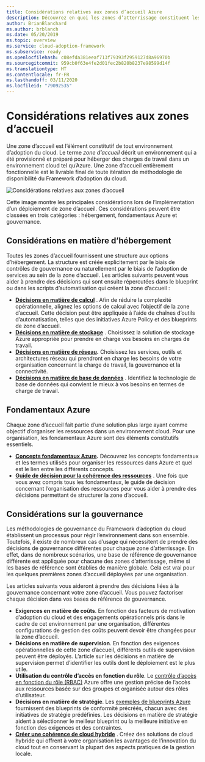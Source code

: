 ```yaml
---
title: Considérations relatives aux zones d’accueil Azure
description: Découvrez en quoi les zones d’atterrissage constituent les éléments constitutifs de tout environnement d’adoption du cloud à l’aide du Cloud Adoption Framework pour Azure.
author: BrianBlanchard
ms.author: brblanch
ms.date: 05/20/2019
ms.topic: overview
ms.service: cloud-adoption-framework
ms.subservice: ready
ms.openlocfilehash: c08efda381eeaf713f79393f2959127d8a96970b
ms.sourcegitcommit: 959cb0f63e4fe2d01fec2b820b8237e98599d14f
ms.translationtype: HT
ms.contentlocale: fr-FR
ms.lasthandoff: 03/11/2020
ms.locfileid: "79092535"
---
```

# <a name="landing-zone-considerations"></a>Considérations relatives aux zones d’accueil

Une zone d’accueil est l’élément constitutif de tout environnement d’adoption du cloud. Le terme *zone d’accueil* décrit un environnement qui a été provisionné et préparé pour héberger des charges de travail dans un environnement cloud tel qu’Azure. Une zone d’accueil entièrement fonctionnelle est le livrable final de toute itération de méthodologie de disponibilité du Framework d’adoption du cloud.

![Considérations relatives aux zones d’accueil](../../_images/ready/landing-zone-considerations.png)

Cette image montre les principales considérations lors de l’implémentation d’un déploiement de zone d’accueil. Ces considérations peuvent être classées en trois catégories : hébergement, fondamentaux Azure et gouvernance.

## <a name="hosting-considerations"></a>Considérations en matière d’hébergement

Toutes les zones d’accueil fournissent une structure aux options d’hébergement. La structure est créée explicitement par le biais de contrôles de gouvernance ou naturellement par le biais de l’adoption de services au sein de la zone d’accueil. Les articles suivants peuvent vous aider à prendre des décisions qui sont ensuite répercutées dans le blueprint ou dans les scripts d’automatisation qui créent la zone d’accueil :

- **[Décisions en matière de calcul](./compute-options.md)** . Afin de réduire la complexité opérationnelle, alignez les options de calcul avec l’objectif de la zone d’accueil. Cette décision peut être appliquée à l’aide de chaînes d’outils d’automatisation, telles que des initiatives Azure Policy et des blueprints de zone d’accueil.
- **[Décisions en matière de stockage](./storage-options.md)** . Choisissez la solution de stockage Azure appropriée pour prendre en charge vos besoins en charges de travail.
- **[Décisions en matière de réseau](./networking-options.md).** Choisissez les services, outils et architectures réseau qui prendront en charge les besoins de votre organisation concernant la charge de travail, la gouvernance et la connectivité.
- **[Décisions en matière de base de données](./data-options.md)** . Identifiez la technologie de base de données qui convient le mieux à vos besoins en termes de charge de travail.

## <a name="azure-fundamentals"></a>Fondamentaux Azure

Chaque zone d’accueil fait partie d’une solution plus large ayant comme objectif d’organiser les ressources dans un environnement cloud. Pour une organisation, les fondamentaux Azure sont des éléments constitutifs essentiels.

- **[Concepts fondamentaux Azure](./fundamental-concepts.md).** Découvrez les concepts fondamentaux et les termes utilisés pour organiser les ressources dans Azure et quel est le lien entre les différents concepts.
- **[Guide de décision pour la cohérence des ressources](../../decision-guides/resource-consistency/index.md)** . Une fois que vous avez compris tous les fondamentaux, le guide de décision concernant l’organisation des ressources peur vous aider à prendre des décisions permettant de structurer la zone d’accueil.

## <a name="governance-considerations"></a>Considérations sur la gouvernance

Les méthodologies de gouvernance du Framework d’adoption du cloud établissent un processus pour régir l’environnement dans son ensemble. Toutefois, il existe de nombreux cas d’usage qui nécessitent de prendre des décisions de gouvernance différentes pour chaque zone d’atterrissage. En effet, dans de nombreux scénarios, une base de référence de gouvernance différente est appliquée pour chacune des zones d’atterrissage, même si les bases de référence sont établies de manière globale. Cela est vrai pour les quelques premières zones d’accueil déployées par une organisation.

Les articles suivants vous aideront à prendre des décisions liées à la gouvernance concernant votre zone d’accueil. Vous pouvez factoriser chaque décision dans vos bases de référence de gouvernance.

- **Exigences en matière de coûts**. En fonction des facteurs de motivation d’adoption du cloud et des engagements opérationnels pris dans le cadre de cet environnement par une organisation, différentes configurations de gestion des coûts peuvent devoir être changées pour la zone d’accueil.
- **Décisions en matière de supervision**. En fonction des exigences opérationnelles de cette zone d’accueil, différents outils de supervision peuvent être déployés. L’article sur les décisions en matière de supervision permet d’identifier les outils dont le déploiement est le plus utile.
- **Utilisation du contrôle d’accès en fonction du rôle**. Le [contrôle d’accès en fonction du rôle (RBAC)](../considerations/roles.md) Azure offre une gestion précise de l’accès aux ressources basée sur des groupes et organisée autour des rôles d’utilisateur.
- **Décisions en matière de stratégie**. Les [exemples de blueprints Azure](https://docs.microsoft.com/azure/governance/blueprints/samples) fournissent des blueprints de conformité précréés, chacun avec des initiatives de stratégie prédéfinies. Les décisions en matière de stratégie aident à sélectionner le meilleur blueprint ou la meilleure initiative en fonction des exigences et des contraintes.
- **[Créer une cohérence de cloud hybride](./hybrid-consistency.md)** . Créez des solutions de cloud hybride qui offrent à votre organisation les avantages de l’innovation du cloud tout en conservant la plupart des aspects pratiques de la gestion locale.
